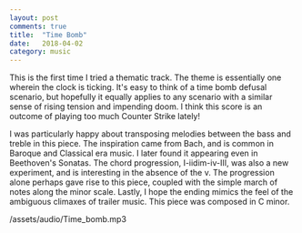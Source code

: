 ```yaml
---
layout: post
comments: true
title:  "Time Bomb"
date:   2018-04-02
category: music
---
```


This is the first time I tried a thematic track. The theme is essentially one wherein the clock is ticking. It's easy to think of a time bomb defusal scenario, but hopefully it equally applies to any scenario with a similar sense of rising tension and impending doom. I think this score is an outcome of playing too much Counter Strike lately!

I was particularly happy about transposing melodies between the bass and treble in this piece. The inspiration came from Bach, and is common in Baroque and Classical era music. I later found it appearing even in Beethoven's Sonatas. The chord progression, I-iidim-iv-III, was also a new experiment, and is interesting in the absence of the v. The progression alone perhaps gave rise to this piece, coupled with the simple march of notes along the minor scale. Lastly, I hope the ending mimics the feel of the ambiguous climaxes of trailer music. This piece was composed in C minor.

/assets/audio/Time_bomb.mp3
